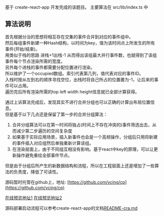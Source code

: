 基于 create-react-app 开发完成的该题目。
主要算法在 src/lib/index.ts 中


## 算法说明
首先根据分治的思想将相互存在交集的事件合并到对应的事件组中。  
然后每组事件新建一种Hash结构，以时间为key，值为该时间点上所发生的所有事件(开始/结束)。  
用类似于栈的思路 进栈+1出栈-1 从而得出该组最大并行事件数，也就得到了该组事件每个节点渲染所需的宽度。  
另外每个进栈的事件都需要分配位置进行渲染。  
所以维护了一个occupied数组。索引代表第几列，值代表对应的事件ID。  
入栈时按从左到右的顺序寻找空位，出栈时将自己所占的位置置为-1，让后来的事件可以占用。  
遍历完后所有渲染所需的top left width height信息就已全部计算获得。  

通过上诉算法完成后，发现其实不进行合并分组也可以正确的计算出布局位置信息。  
但是基于以下几点还是保留了第一步的合并分组算法：  
1. 合并分组算法可以在第一时间将独占(时间上不存在冲突的)事件筛选出去，从而减少第二步遍历的空间复杂度
2. 如果基于实际应用场景，插入新事件也会是一个高频操作，分组后只用将新建的事件插入对应组然后单独重新计算该组。
3. 在渲染层面上，由于不同组互相没有影响。基于react中key的原理，可以让更新操作避免重绘全部事件节点。

但是由于分组后所产生的新数据结构和流程，所以在工程层面上还是增加了一些算法的负责度，降低了可读性。

源码暂时托管在github上，地址: [https://github.com/vcing/cp](https://github.com/vcing/cp)  


[在线预览地址1](https://vcing.github.io/cp) [在线预览地址2](http://vcing.net)

源码部署启动流程可以参考create-react-app的文档[README-cra.md](README-cra.md)
